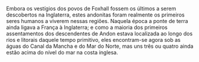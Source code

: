 ﻿Embora os vestígios dos povos de Foxhall fossem os últimos a serem descobertos na Inglaterra, estes andonitas foram realmente os primeiros seres humanos a viverem nessas regiões. Naquela época a ponte de terra ainda ligava a França à Inglaterra; e como a maioria dos primeiros assentamentos dos descendentes de Andon estava localizada ao longo dos rios e litorais daquele tempo primitivo, eles encontram-se agora sob as águas do Canal da Mancha e do Mar do Norte, mas uns três ou quatro ainda estão acima do nível do mar na costa inglesa.